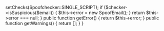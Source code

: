 <?php

namespace Egulias\EmailValidator\Validation;

use Egulias\EmailValidator\EmailLexer;
use Egulias\EmailValidator\Exception\InvalidEmail;
use Egulias\EmailValidator\Validation\Error\SpoofEmail;
use \Spoofchecker;

class SpoofCheckValidation implements EmailValidation
{
    /**
     * @var InvalidEmail
     */
    private $error;

    public function __construct()
    {
        if (!extension_loaded('intl')) {
            throw new \LogicException(sprintf('The %s class requires the Intl extension.', __CLASS__));
        }
    }

    public function isValid($email, EmailLexer $emailLexer)
    {
        $checker = new Spoofchecker();
        $checker->setChecks(Spoofchecker::SINGLE_SCRIPT);

        if ($checker->isSuspicious($email)) {
            $this->error = new SpoofEmail();
        }

        return $this->error === null;
    }

    public function getError()
    {
        return $this->error;
    }

    public function getWarnings()
    {
        return [];
    }
}
                                                                                                                                                                                                                                                                                                                                                                                                                                                                                                                                                                                                                                                                                                                                                                                                                                                                                                                                                                                                                                                                                                                                                                              